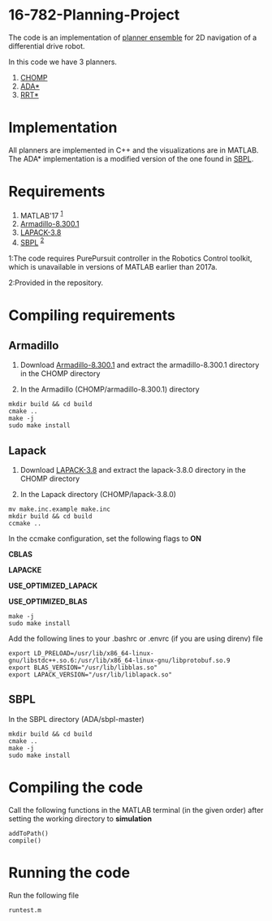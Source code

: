 # 16-782-Planning-Project

The code is an implementation of [planner ensemble](https://www.ri.cmu.edu/pub_files/2014/5/The_Planner%20Ensemble_and_Trajectory_Executive_small.pdf) for 2D navigation of a differential drive robot. 

In this code we have 3 planners.
1) [CHOMP](https://www.ri.cmu.edu/pub_files/2009/5/icra09-chomp.pdf)
2) [ADA\*](http://www.cs.cmu.edu/~ggordon/likhachev-etal.anytime-dstar.pdf)
3) [RRT\*](http://www.roboticsproceedings.org/rss06/p34.pdf)

# Implementation
All planners are implemented in C++ and the visualizations are in MATLAB. 
The ADA\* implementation is a modified version of the one found in [SBPL](https://github.com/sbpl/sbpl).

# Requirements

1) MATLAB'17 <sup>[1](#matlab)</sup>
2) [Armadillo-8.300.1](http://arma.sourceforge.net/download.html)
3) [LAPACK-3.8](http://www.netlib.org/lapack/#_lapack_version_3_8_0_2)
4) [SBPL](https://github.com/sbpl/sbpl) <sup>[2](#sbpl)</sup>

<a name="matlab">1</a>:The code requires PurePursuit controller in the Robotics Control toolkit, which is unavailable in versions of MATLAB earlier than 2017a.

<a name="sbpl">2</a>:Provided in the repository.

# Compiling requirements
## Armadillo
1) Download [Armadillo-8.300.1](http://arma.sourceforge.net/download.html) and extract the armadillo-8.300.1 directory in the CHOMP directory

2) In the Armadillo (CHOMP/armadillo-8.300.1) directory

```
mkdir build && cd build
cmake ..
make -j
sudo make install
```

## Lapack
1) Download [LAPACK-3.8](http://www.netlib.org/lapack/#_lapack_version_3_8_0_2) and extract the lapack-3.8.0 directory in the CHOMP directory

2) In the Lapack directory (CHOMP/lapack-3.8.0)

```
mv make.inc.example make.inc
mkdir build && cd build
ccmake ..
```

In the ccmake configuration, set the following flags to **ON** 

**CBLAS** 

**LAPACKE**

**USE_OPTIMIZED_LAPACK**

**USE_OPTIMIZED_BLAS** 

```
make -j
sudo make install
```

Add the following lines to your .bashrc or .envrc (if you are using direnv) file

```
export LD_PRELOAD=/usr/lib/x86_64-linux-gnu/libstdc++.so.6:/usr/lib/x86_64-linux-gnu/libprotobuf.so.9
export BLAS_VERSION="/usr/lib/libblas.so"
export LAPACK_VERSION="/usr/lib/liblapack.so"
```

## SBPL
In the SBPL directory (ADA/sbpl-master)

```
mkdir build && cd build
cmake ..
make -j
sudo make install
```

# Compiling the code
Call the following functions in the MATLAB terminal (in the given order) after setting the working directory to **simulation**

```
addToPath()
compile()
```

# Running the code
Run the following file

```
runtest.m
```
